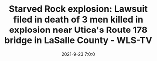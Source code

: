 ---
"title": "Starved Rock explosion: Lawsuit filed in death of 3 men killed in explosion near Utica's Route 178 bridge in LaSalle County - WLS-TV"
"date": "2021-9-23 7:0:0"
"feed_name": "GOOGLENEWSCONSTRUCTION"
"feed_website": "https://news.google.com/search?q=construction%2Bincident&hl=en-US&gl=US&ceid=US:en"
"feed_rss": "https://news.google.com/rss/search?q=construction%2Bincident&hl=en-US&gl=US&ceid=US:en"
"link": "https://abc7chicago.com/starved-rock-state-park-explosion-lawsuit-178-bridge/11041307/"
"source": "{'href': 'https://abc7chicago.com', 'title': 'WLS-TV'}"
"file": "_posts/2021-1-1-0c26d45f342614de5d98dd638f70b462c70e79b0.md"
"accident": "1"
"drilling": "1"
"dead": "3"
"injured": "0"
"arrested": "0"
"place": "lasalle county"
"where": "road site"
"causes": "explosion"
"place_uri": "http://en.wikipedia.org/wiki/LaSalle_County%2C_Illinois"
---